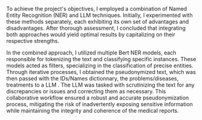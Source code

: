 To achieve the project's objectives, I employed a combination of Named Entity Recognition (NER) and LLM techniques. Initially, I experimented with these methods separately, each exhibiting its own set of advantages and disadvantages. After thorough assessment, I concluded that integrating both approaches would yield optimal results by capitalizing on their respective strengths.

In the combined approach, I utilized multiple Bert NER models, each responsible for tokenizing the text and classifying specific instances. These models acted as filters, specializing in the classification of precise entities. Through iterative processes, I obtained the pseudonymized text, which was then passed with the IDs/Names dictionnary, the problems/diseases, treatments to a LLM . The LLM was tasked with scrutinizing the text for any discrepancies or issues and correcting them as necessary. This collaborative workflow ensured a robust and accurate pseudonymization process, mitigating the risk of inadvertently exposing sensitive information while maintaining the integrity and coherence of the medical reports.
